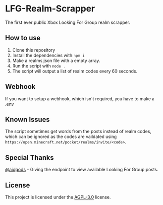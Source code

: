 # LFG-Realm-Scrapper
The first ever public Xbox Looking For Group realm scrapper.

## How to use
1. Clone this repository
2. Install the dependencies with `npm i`
3. Make a realms.json file with a empty array.
4. Run the script with `node .`
5. The script will output a list of realm codes every 60 seconds.

## Webhook
If you want to setup a webhook, which isn't required, you have to make a .env

## Known Issues
The script sometimes get words from the posts instead of realm codes, which can be ignored as the codes are vaildated using `https://open.minecraft.net/pocket/realms/invite/<code>`.

## Special Thanks
[@aidgods](https://github.com/aidgods) - Giving the endpoint to view available Looking For Group posts.

## License
This project is licensed under the [AGPL-3.0](LICENSE) license.